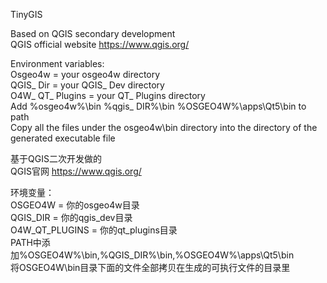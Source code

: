 TinyGIS

Based on QGIS secondary development  
QGIS official website https://www.qgis.org/

Environment variables:  
Osgeo4w = your osgeo4w directory  
QGIS_ Dir = your QGIS_ Dev directory  
O4W_ QT_ Plugins = your QT_ Plugins directory  
Add %osgeo4w%\bin %qgis_ DIR%\bin %OSGEO4W%\apps\Qt5\bin to path  
Copy all the files under the osgeo4w\bin directory into the directory of the generated executable file

基于QGIS二次开发做的  
QGIS官网 https://www.qgis.org/

环境变量：  
OSGEO4W = 你的osgeo4w目录  
QGIS_DIR = 你的qgis_dev目录  
O4W_QT_PLUGINS = 你的qt_plugins目录  
PATH中添加%OSGEO4W%\bin,%QGIS_DIR%\bin,%OSGEO4W%\apps\Qt5\bin  
将OSGEO4W\bin目录下面的文件全部拷贝在生成的可执行文件的目录里  
